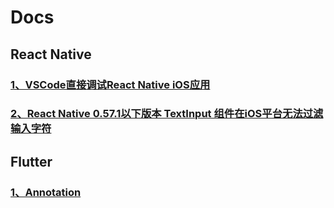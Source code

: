 # Docs

## React Native

### [1、VSCode直接调试React Native iOS应用](https://github.com/cp110/Docs/blob/master/React%20Native/1%E3%80%81VSCode%E7%9B%B4%E6%8E%A5%E8%B0%83%E8%AF%95React%20Native%20iOS%E5%BA%94%E7%94%A8.md)
### [2、React Native 0.57.1以下版本 TextInput 组件在iOS平台无法过滤输入字符](https://github.com/cp110/Docs/blob/master/React%20Native/2%E3%80%81React%20Native%200.57.1%E4%BB%A5%E4%B8%8B%E7%89%88%E6%9C%AC%20TextInput%E7%BB%84%E4%BB%B6%E5%9C%A8iOS%E5%B9%B3%E5%8F%B0%E6%97%A0%E6%B3%95%E8%BF%87%E6%BB%A4%E8%BE%93%E5%85%A5%E5%AD%97%E7%AC%A6.md)


## Flutter

### [1、Annotation](https://github.com/cp110/Docs/blob/master/Flutter/Annotation.md)